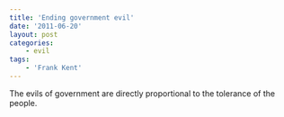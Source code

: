 ```yaml
---
title: 'Ending government evil'
date: '2011-06-20'
layout: post
categories:
    - evil
tags:
    - 'Frank Kent'
---
```


The evils of government are directly proportional to the tolerance of the people.